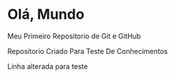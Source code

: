 # Olá, Mundo
 Meu Primeiro Repositorio de Git e GitHub

 Repositorio Criado Para Teste De Conhecimentos

Linha alterada para teste  

